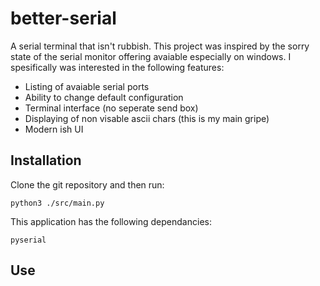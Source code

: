 # better-serial

A serial terminal that isn't rubbish. This project was inspired by the
sorry state of the serial monitor offering avaiable especially on windows.
I spesifically was interested in the following features:

- Listing of avaiable serial ports 
- Ability to change default configuration
- Terminal interface (no seperate send box)
- Displaying of non visable ascii chars (this is my main gripe)
- Modern ish UI

## Installation

Clone the git repository and then run:

`
python3 ./src/main.py
`

This application has the following dependancies:

`
pyserial
`

## Use

